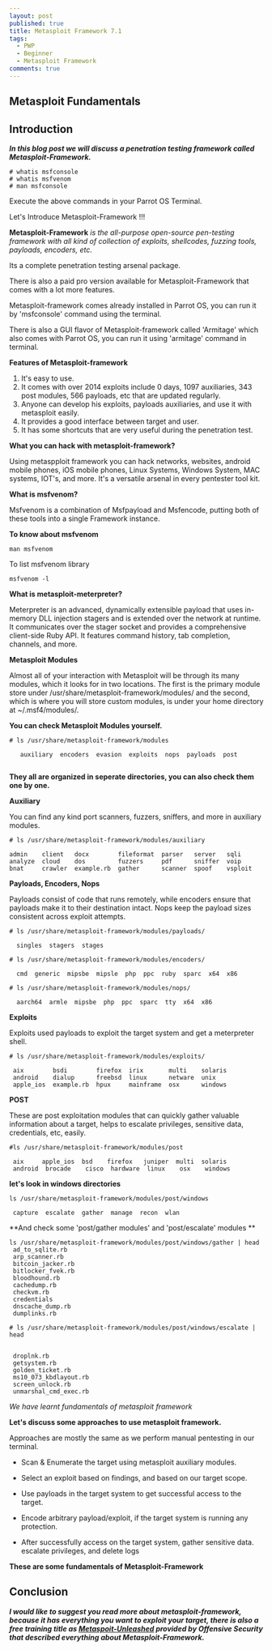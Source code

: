 ```yaml
---
layout: post
published: true
title: Metasploit Framework 7.1
tags:
  - PWP
  - Beginner
  - Metasploit Framework
comments: true
---
```

## Metasploit Fundamentals


## Introduction

_**In this blog post we will discuss a penetration testing framework called Metasploit-Framework.**_


```
# whatis msfconsole
# whatis msfvenom
# man msfconsole
```

Execute the above commands in your Parrot OS Terminal.

Let's Introduce Metasploit-Framework !!!

**Metasploit-Framework** _is the all-purpose open-source pen-testing framework with all kind of collection of exploits, shellcodes, fuzzing tools, payloads, encoders, etc._

Its a complete penetration testing arsenal package.

There is also a paid pro version available for Metasploit-Framework that comes with a lot more features.


Metasploit-framework comes already installed in Parrot OS, you can run it by 'msfconsole' command using the terminal.

There is also a GUI flavor of Metasploit-framework called 'Armitage' which also comes with Parrot OS, you can run it using 'armitage' command in terminal.


**Features of Metasploit-framework**


1. It's easy to use.
2. It comes with over 2014 exploits include 0 days, 1097 auxiliaries, 343 post modules, 566 payloads, etc that are updated regularly.
3. Anyone can develop his exploits, payloads auxiliaries, and use it with metasploit easily.
4. It provides a good interface between target and user.
5. It has some shortcuts that are very useful during the penetration test.



**What you can hack with metasploit-framework?**

Using metaspploit framework you can hack networks, websites, android mobile phones, iOS mobile phones, Linux Systems, Windows System, MAC systems, IOT's, and more.
It's a versatile arsenal in every pentester tool kit.

**What is msfvenom?**

Msfvenom is a combination of Msfpayload and Msfencode, putting both of these tools into a single Framework instance.

**To know about msfvenom**

```
man msfvenom
```
To list msfvenom library

```
msfvenom -l
```


**What is metasploit-meterpreter?**


Meterpreter is an advanced, dynamically extensible payload that uses in-memory DLL injection stagers and is extended over the network at runtime. It communicates over the stager socket and provides a comprehensive client-side Ruby API. It features command history, tab completion, channels, and more.


**Metasploit Modules**

Almost all of your interaction with Metasploit will be through its many modules, which it looks for in two locations. The first is the primary module store under /usr/share/metasploit-framework/modules/ and the second, which is where you will store custom modules, is under your home directory at ~/.msf4/modules/.

**You can check Metasploit Modules yourself.**
```
# ls /usr/share/metasploit-framework/modules
   
   auxiliary  encoders  evasion  exploits  nops  payloads  post   
 
```

**They all are organized in seperate directories, you can also check them one by one.**


**Auxiliary**

You can find any kind port scanners, fuzzers, sniffers, and more in auxiliary modules.

```
# ls /usr/share/metasploit-framework/modules/auxiliary 

admin	 client   docx	      fileformat  parser   server   sqli
analyze  cloud	  dos	      fuzzers	  pdf	   sniffer  voip
bnat	 crawler  example.rb  gather	  scanner  spoof    vsploit

```

**Payloads, Encoders, Nops**

Payloads consist of code that runs remotely, while encoders ensure that payloads make it to their destination intact. Nops keep the payload sizes consistent across exploit attempts.

```
# ls /usr/share/metasploit-framework/modules/payloads/
  
  singles  stagers  stages

# ls /usr/share/metasploit-framework/modules/encoders/
  
  cmd  generic  mipsbe  mipsle  php  ppc  ruby  sparc  x64  x86

# ls /usr/share/metasploit-framework/modules/nops/
  
  aarch64  armle  mipsbe  php  ppc  sparc  tty  x64  x86

```

**Exploits**

Exploits used payloads to exploit the target system and get a meterpreter shell.

```
# ls /usr/share/metasploit-framework/modules/exploits/

 aix        bsdi        firefox  irix       multi    solaris
 android    dialup      freebsd  linux      netware  unix
 apple_ios  example.rb  hpux     mainframe  osx      windows

```

**POST** 

These are post exploitation modules that can quickly gather valuable information about a target, helps to escalate privileges, sensitive data, credentials, etc, easily.

```
#ls /usr/share/metasploit-framework/modules/post

 aix	 apple_ios  bsd    firefox   juniper  multi  solaris
 android  brocade    cisco  hardware  linux    osx    windows

```

**let's look in windows directories**

```
ls /usr/share/metasploit-framework/modules/post/windows

 capture  escalate  gather  manage  recon  wlan

```
**And check some 'post/gather modules' and 'post/escalate' modules **

```
ls /usr/share/metasploit-framework/modules/post/windows/gather | head
 ad_to_sqlite.rb
 arp_scanner.rb
 bitcoin_jacker.rb
 bitlocker_fvek.rb
 bloodhound.rb
 cachedump.rb
 checkvm.rb
 credentials
 dnscache_dump.rb
 dumplinks.rb

```

```
# ls /usr/share/metasploit-framework/modules/post/windows/escalate | head
 

 droplnk.rb
 getsystem.rb
 golden_ticket.rb
 ms10_073_kbdlayout.rb
 screen_unlock.rb
 unmarshal_cmd_exec.rb

```

_We have learnt fundamentals of metasploit framework_

**Let's discuss some approaches to use metasploit framework.**

Approaches are mostly the same as we perform manual pentesting in our terminal.

* Scan & Enumerate the target using metasploit auxiliary modules.

* Select an exploit based on findings, and based on our target scope.

* Use payloads in the target system to get successful access to the target.

* Encode arbitrary payload/exploit, if the target system is running any protection.

* After successfully access on the target system, gather sensitive data. escalate privileges, and delete logs



**These are some fundamentals of Metasploit-Framework**


## Conclusion

_**I would like to suggest you read more about metasploit-framework, because it has everything you want to exploit your target, there is also a free training title as [Metaspoit-Unleashed](https://www.offensive-security.com/metasploit-unleashed/) provided by Offensive Security that described everything about Metasploit-Framework.**_
